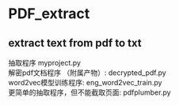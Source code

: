 # PDF_extract
## extract text from pdf to txt

抽取程序 myproject.py <br>
解密pdf文档程序 （附属产物）: decrypted_pdf.py <br>
word2vec模型训练程序: eng_word2vec_train.py  <br>
更简单的抽取程序，但不能截取页面: pdfplumber.py<br>
